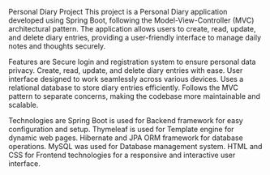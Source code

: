 Personal Diary Project
This project is a Personal Diary application developed using Spring Boot, following the Model-View-Controller (MVC) architectural pattern. The application allows users to create, read, update, and delete diary entries, providing a user-friendly interface to manage daily notes and thoughts securely.

Features are
Secure login and registration system to ensure personal data privacy.
Create, read, update, and delete diary entries with ease.
User interface designed to work seamlessly across various devices.
Uses a relational database to store diary entries efficiently.
Follows the MVC pattern to separate concerns, making the codebase more maintainable and scalable.

Technologies are
Spring Boot is used for Backend framework for easy configuration and setup.
Thymeleaf is used for Template engine for dynamic web pages.
Hibernate and JPA ORM framework for database operations.
MySQL was used for Database management system.
HTML and CSS for Frontend technologies for a responsive and interactive user interface.
